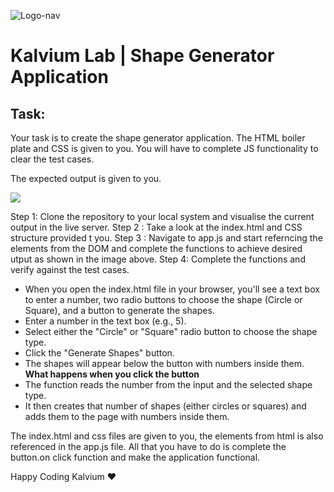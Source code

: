 ![Logo-nav](https://s3.ap-south-1.amazonaws.com/kalvi-education.github.io/front-end-web-development/Kalvium-Logo.png)

# Kalvium Lab | Shape Generator Application

## Task:

Your task is to create the shape generator application.
The HTML boiler plate and CSS is given to you. You will have to complete  JS functionality to clear the test cases.


The expected output is given to you.

![](https://kq-storage.s3.ap-south-1.amazonaws.com/Github/shape_generator+output.gif)

Step 1: Clone the repository to your local system and visualise the current output in the live server.
Step 2 : Take a look at the index.html and CSS structure provided t you.
Step 3 : Navigate to app.js and start referncing the elements from the DOM and complete the functions to achieve desired utput as shown in the image above.
Step 4: Complete the functions and verify against the test cases.


- When you open the index.html file in your browser, you'll see a text box to enter a number, two radio buttons to choose the shape (Circle or Square), and a button to generate the shapes.
- Enter a number in the text box (e.g., 5).
- Select either the "Circle" or "Square" radio button to choose the shape type.
- Click the "Generate Shapes" button.
- The shapes will appear below the button with numbers inside them.
**What happens when you click the button**
- The function reads the number from the input and the selected shape type.
- It then creates that number of shapes (either circles or squares) and adds them to the page with numbers inside them.

The index.html and css files are given to you, the elements from html is also referenced in the app.js file. All that you have to do is complete the button.on click function and make the application functional.


Happy Coding Kalvium ❤️

